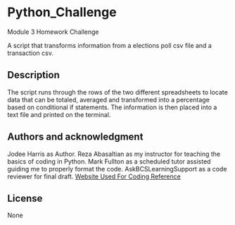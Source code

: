 # Python_Challenge
 Module 3 Homework Challenge


A script that transforms information from a elections poll csv file and a transaction csv.

## Description
The script runs through the rows of the two different spreadsheets to locate data that can be totaled, averaged and transformed into a percentage based on conditional if statements. The information is then placed into a text file and printed on the terminal.

## Authors and acknowledgment
Jodee Harris as Author.
Reza  Abasaltian as my instructor for teaching the basics of coding in Python.
Mark Fullton as a scheduled tutor assisted guiding me to properly format the code.
AskBCSLearningSupport as a code reviewer for final draft.
[Website Used For Coding Reference](https://www.datascienceexamples.com/csv-file-reading-without-pandas/)
## License

None
